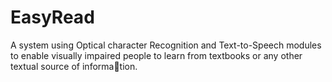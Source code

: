# EasyRead

A system using Optical character Recognition and Text-to-Speech modules to enable visually impaired people to learn from textbooks or any other textual source of information.